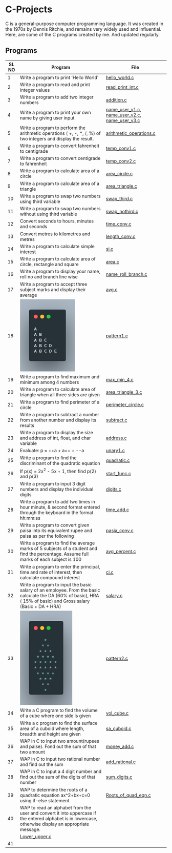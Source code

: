 # C-Projects

C is a general-purpose computer programming language.
It was created in the 1970s by Dennis Ritchie, and remains very widely used and influential.
Here, are some of the C programs created by me. And updated regularly.

## Programs

| **SL NO** | **Program**                                                                                                                                                       | **File**                                                                                                               |
| --------- | ----------------------------------------------------------------------------------------------------------------------------------------------------------------- | ---------------------------------------------------------------------------------------------------------------------- |
| 1         | Write a program to print 'Hello World'                                                                                                                            | [hello_world.c](/data/hello_world.c)                                                                                   |
| 2         | Write a program to read and print integer values                                                                                                                  | [read_print_int.c](/data/read_print_int.c)                                                                             |
| 3         | Write a program to add two integer numbers                                                                                                                        | [addition.c](/data/addition.c)                                                                                         |
| 4         | Write a program to print your own name by giving user input                                                                                                       | [name_user_v1.c](/data/name_user_v1.c), [name_user_v2.c](/data/name_user_v2.c), [name_user_v3.c](/data/name_user_v3.c) |
| 5         | Write a program to perform the arithmetic operations ( +, -, \*, /, %) of two integers and display the result.                                                    | [arithmetic_operations.c](/data/arithmetic_operations.c)                                                               |
| 6         | Write a program to convert fahrenheit to centigrade                                                                                                               | [temp_conv1.c](/data/temp_conv1.c)                                                                                     |
| 7         | Write a program to convert centigrade to fahrenheit                                                                                                               | [temp_conv2.c](/data/temp_conv2.c)                                                                                     |
| 8         | Write a program to calculate area of a circle                                                                                                                     | [area_circle.c](/data/area_circle.c)                                                                                   |
| 9         | Write a program to calculate area of a triangle                                                                                                                   | [area_triangle.c](/data/area_triangle.c)                                                                               |
| 10        | Write a program to swap two numbers using third variable                                                                                                          | [swap_third.c](/data/swap_third.c)                                                                                     |
| 11        | Write a program to swap two numbers without using third variable                                                                                                  | [swap_nothird.c](/data/swap_nothird.c)                                                                                 |
| 12        | Convert seconds to hours, minutes and seconds                                                                                                                     | [time_conv.c](/data/time_conv.c)                                                                                       |
| 13        | Convert metres to kilometres and metres                                                                                                                           | [length_conv.c](/data/length_conv.c)                                                                                   |
| 14        | Write a program to calculate simple interest                                                                                                                      | [si.c](/data/si.c)                                                                                                     |
| 15        | Write a program to calculate area of circle, rectangle and square                                                                                                 | [area.c](/data/area.c)                                                                                                 |
| 16        | Write a program to display your name, roll no and branch line wise                                                                                                | [name_roll_branch.c](/data/name_roll_branch.c)                                                                         |
| 17        | Write a program to accept three subject marks and display their average                                                                                           | [avg.c](/data/avg.c)                                                                                                   |
| 18        | ![image](/images/pattern1.png)                                                                                                                                    | [pattern1.c](/data/pattern1.c)                                                                                         |
| 19        | Write a program to find maximum and minimum among 4 numbers                                                                                                       | [max_min_4.c](/data/max_min_4.c)                                                                                       |
| 20        | Write a program to calculate area of triangle when all three sides are given                                                                                      | [area_triangle_3.c](/data/area_triangle_4.c)                                                                           |
| 21        | Write a program to find perimeter of a circle                                                                                                                     | [perimeter_circle.c](/data/perimeter_circle.c)                                                                         |
| 22        | Write a program to subtract a number from another number and display its results                                                                                  | [subtract.c](/data/subtract.c)                                                                                         |
| 23        | Write a program to display the size and address of int, float, and char variable                                                                                  | [address.c](/data/address.c)                                                                                           |
| 24        | Evaluate: p = ++a + a++ + --a                                                                                                                                     | [unary1.c](/data/unary_1.c)                                                                                            |
| 25        | Write a program to find the discriminant of the quadratic equation                                                                                                | [quadratic.c](/data/quadratic.c)                                                                                       |
| 26        | If p(x) = 2x<sup>2</sup> - 5x + 1, then find p(2) and p(3)                                                                                                        | [start_func.c](/data/start_func.c)                                                                                     |
| 27        | Write a program to input 3 digit numbers and display the individual digits                                                                                        | [digits.c](/data/digits.c)                                                                                             |
| 28        | Write a program to add two times in hour minute, & second format entered through the keyboard in the format hh:mm:ss                                              | [time_add.c](/data/time_add.c)                                                                                         |
| 29        | Write a program to convert given paisa into its equivalent rupee and paisa as per the following                                                                   | [pasia_conv.c](/data/paisa_conv.c)                                                                                     |
| 30        | Write a program to find the average marks of 5 subjects of a student and find the percentage. Assume full marks of each subject is 100                            | [avg_percent.c](/data/avg_percent.c)                                                                                   |
| 31        | Write a program to enter the principal, time and rate of interest, then calculate compound interest                                                               | [ci.c](/data/ci.c)                                                                                                     |
| 32        | Write a program to input the basic salary of an employee. From the basic calculate the DA (60% of basic), HRA ( 15% of basic) and Gross salary (Basic + DA + HRA) | [salary.c](/data/salary.c)                                                                                             |
| 33        | ![image](/images/pattern2.png)                                                                                                                                    | [pattern2.c](/data/pattern2.c)                                                                                         |
| 34        | Write a C program to find the volume of a cube where one side is given                                                                                            | [vol_cube.c](/data/vol_cube.c)                                                                                         |
| 35        | Write a c program to find the surface area of a cuboid where length, breadth and height are given                                                                 | [sa_cuboid.c](/data/sa_cuboid.c)                                                                                       |
| 36        | WAP in C to input two amount(rupees and paise). Fond out the sum of that two amount                                                                               | [money_add.c](/data/money_add.c)                                                                                       |
| 37        | WAP in C to input two rational number and find out the sum                                                                                                        | [add_rational.c](/data/add_rational.c)                                                                                 |
| 38        | WAP in C to input a 4 digit number and find out the sum of the digits of that number                                                                              | [sum_digits.c](/data/sum_digits.c)                                                                                     |
| 39        | WAP to determine the roots of a quadratic equation ax^2+bx+c=0 using if-else statement                                                                              | [Roots_of_quad_eqn.c](/data/Roots_of_quad_eqn.c)                                                                     |
| 40       | WAP to read an alphabet from the user and convert it into uppercase if the entered alphabet is in lowercase, otherwise display an appropriate message. 
            | [Lower_upper.c](/data/Lower_upper.c)                                                                          |
|41
